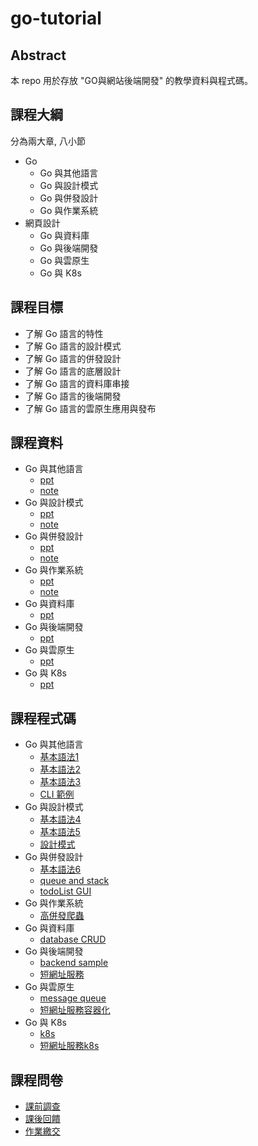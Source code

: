 # go-tutorial

## Abstract

本 repo 用於存放 "GO與網站後端開發" 的教學資料與程式碼。

## 課程大綱

分為兩大章, 八小節

- Go
    - Go 與其他語言
    - Go 與設計模式
    - Go 與併發設計
    - Go 與作業系統
- 網頁設計
    - Go 與資料庫
    - Go 與後端開發
    - Go 與雲原生
    - Go 與 K8s

## 課程目標

- 了解 Go 語言的特性
- 了解 Go 語言的設計模式
- 了解 Go 語言的併發設計
- 了解 Go 語言的底層設計
- 了解 Go 語言的資料庫串接
- 了解 Go 語言的後端開發
- 了解 Go 語言的雲原生應用與發布

## 課程資料

- Go 與其他語言
    - [ppt](./ppt/Go_Lesson_01.pptx.pdf)
    - [note](./note/Go_Lesson_01.pptx.pdf)
- Go 與設計模式
    - [ppt](./ppt/Go_Lesson_02.pptx.pdf)
    - [note](./note/Go_Lesson_02.pptx.pdf)
- Go 與併發設計
    - [ppt](./ppt/Go_Lesson_03.pptx.pdf)
    - [note](./note/Go_Lesson_03.pptx.pdf)
- Go 與作業系統
    - [ppt](./ppt/Go_Lesson_04.pptx.pdf)
    - [note](./note/Go_Lesson_04.pptx.pdf)
- Go 與資料庫
    - [ppt](./ppt/Go_Lesson_05.pptx.pdf)
- Go 與後端開發
    - [ppt](./ppt/Go_Lesson_06.pptx.pdf)
- Go 與雲原生
    - [ppt](./ppt/Go_Lesson_07.pptx.pdf)
- Go 與 K8s
    - [ppt](./ppt/Go_Lesson_08.pptx.pdf)

## 課程程式碼

- Go 與其他語言
    - [基本語法1](./go-tour/cmd/basic.go)
    - [基本語法2](./go-tour/cmd/flow.go)
    - [基本語法3](./go-tour/cmd/type.go)
    - [CLI 範例](./cli-sample)
- Go 與設計模式
    - [基本語法4](./go-tour/cmd/interface.go)
    - [基本語法5](./go-tour/cmd/generic.go)
    - [設計模式](./design-pattern)
- Go 與併發設計
    - [基本語法6](./go-tour/cmd/concurrency.go)
    - [queue and stack](./data-structure)
    - [todoList GUI](./gui)
- Go 與作業系統
    - [高併發爬蟲](./web-crawler)
- Go 與資料庫
    - [database CRUD](./db)
- Go 與後端開發
    - [backend sample](./backend)
    - [短網址服務](./short-url)
- Go 與雲原生
    - [message queue](./mq)
    - [短網址服務容器化](./short-url/Dockerfile)
- Go 與 K8s
    - [k8s](./k8s)
    - [短網址服務k8s](./short-url/k8s.yaml)

## 課程問卷

- [課前調查](https://forms.gle/MSHWaqk11gGDsezb6)
  <!--姓名_日期_回饋-->
- [課後回饋](https://forms.gle/D48U37tbWBmc4y3u6)
  <!--姓名_作業-->
- [作業繳交](https://forms.gle/3sawerMPGQMQxjDU9)
